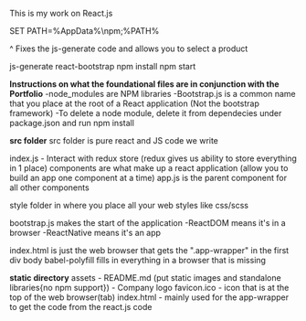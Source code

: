 This is my work on React.js

SET PATH=%AppData%\npm;%PATH%

^ Fixes the js-generate code and allows you to select a product

js-generate
react-bootstrap
npm install
npm start

**Instructions on what the foundational files are in conjunction with the Portfolio**
-node_modules are NPM libraries
-Bootstrap.js is a common name that you place at the root of a React application (Not the bootstrap framework)
-To delete a node module, delete it from dependecies under package.json and run npm install


**src folder**
src folder is pure react and JS code we write

index.js - Interact with redux store (redux gives us ability to store everything in 1 place)
components are what make up a react application (allow you to build an app one component at a time)
app.js is the parent component for all other components

style folder in where you place all your web styles like css/scss

bootstrap.js makes the start of the application
-ReactDOM means it's in a browser
-ReactNative means it's an app

index.html is just the web browser that gets the ".app-wrapper" in the first div body
babel-polyfill fills in everything in a browser that is missing


**static directory**
assets - README.md (put static images and standalone libraries{no npm support}) - Company logo
favicon.ico - icon that is at the top of the web browser(tab)
index.html - mainly used for the app-wrapper to get the code from the react.js code